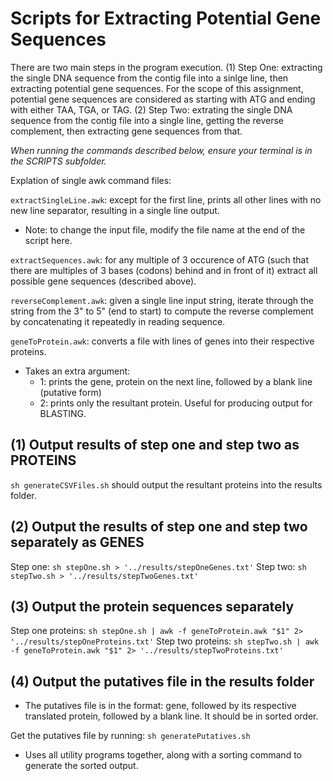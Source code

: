 # Scripts for Extracting Potential Gene Sequences
There are two main steps in the program execution.
(1) Step One: extracting the single DNA sequence from the contig file into a sinlge line, then extracting potential gene sequences. For the scope of this assignment, potential gene sequences are considered as starting with ATG and ending with either TAA, TGA, or TAG.
(2) Step Two: extrating the single DNA sequence from the contig file into a single line, getting the reverse complement, then extracting gene sequences from that.

*When running the commands described below, ensure your terminal is in the SCRIPTS subfolder.*

Explation of single awk command files:

`extractSingleLine.awk`: except for the first line, prints all other lines with no new line separator, resulting in a single line output.

- Note: to change the input file, modify the file name at the end of the script here.


`extractSequences.awk`: for any multiple of 3 occurence of ATG (such that there are multiples of 3 bases (codons) behind and in front of it) extract all possible gene sequences (described above).

`reverseComplement.awk`: given a single line input string, iterate through the string from the 3" to 5" (end to start) to compute the reverse complement by concatenating it repeatedly in reading sequence.

`geneToProtein.awk`: converts a file with lines of genes into their respective proteins.
- Takes an extra argument:
  - 1: prints the gene, protein on the next line, followed by a blank line (putative form)
  - 2: prints only the resultant protein. Useful for producing output for BLASTING.


## (1) Output results of step one and step two as PROTEINS
`sh generateCSVFiles.sh` should output the resultant proteins into the results folder.

## (2) Output the results of step one and step two separately as GENES
Step one: `sh stepOne.sh > '../results/stepOneGenes.txt'`
Step two: `sh stepTwo.sh > '../results/stepTwoGenes.txt'`

## (3) Output the protein sequences separately
Step one proteins: `sh stepOne.sh | awk -f geneToProtein.awk "$1" 2> '../results/stepOneProteins.txt'`
Step two proteins: `sh stepTwo.sh | awk -f geneToProtein.awk "$1" 2> '../results/stepTwoProteins.txt'`

## (4) Output the putatives file in the results folder
- The putatives file is in the format: gene, followed by its respective translated protein, followed by a blank line. It should be in sorted order.

Get the putatives file by running: `sh generatePutatives.sh`
- Uses all utility programs together, along with a sorting command to generate the sorted output.